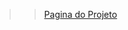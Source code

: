 >> [Pagina do Projeto](https://github.com/maratonadev/desafio-1-2021/blob/main/doc/instructions/pt.md)
